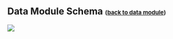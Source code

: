 ## Data Module Schema <font size='2'>(<a href='modules_Data.md'>back to data module</a>)</font> ##
<img src='https://sites.google.com/site/raterwork/fishear_schema.png' />